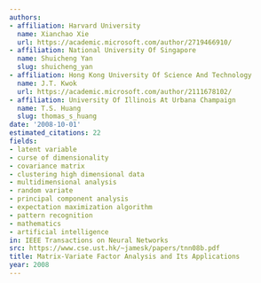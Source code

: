 ```yaml
---
authors:
- affiliation: Harvard University
  name: Xianchao Xie
  url: https://academic.microsoft.com/author/2719466910/
- affiliation: National University Of Singapore
  name: Shuicheng Yan
  slug: shuicheng_yan
- affiliation: Hong Kong University Of Science And Technology
  name: J.T. Kwok
  url: https://academic.microsoft.com/author/2111678102/
- affiliation: University Of Illinois At Urbana Champaign
  name: T.S. Huang
  slug: thomas_s_huang
date: '2008-10-01'
estimated_citations: 22
fields:
- latent variable
- curse of dimensionality
- covariance matrix
- clustering high dimensional data
- multidimensional analysis
- random variate
- principal component analysis
- expectation maximization algorithm
- pattern recognition
- mathematics
- artificial intelligence
in: IEEE Transactions on Neural Networks
src: https://www.cse.ust.hk/~jamesk/papers/tnn08b.pdf
title: Matrix-Variate Factor Analysis and Its Applications
year: 2008
---
```

